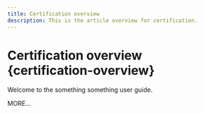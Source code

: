 ```yaml
---
title: Certification overview
description: This is the article overview for certification.
---
```


# Certification overview {certification-overview}

Welcome to the something something user guide.

MORE...

<!--
This is the landing page of the user guide. It should be the first list item in the TOC.md file.

See other user landing pages to get ideas.
-->
